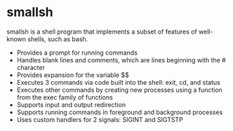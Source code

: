 # smallsh

smallsh is a shell program that implements a subset of features of well-
known shells, such as bash.

* Provides a prompt for running commands
* Handles blank lines and comments, which are lines beginning with the # character
* Provides expansion for the variable $$
* Executes 3 commands via code built into the shell: exit, cd, and status
* Executes other commands by creating new processes using a function from
  the exec family of functions
* Supports input and output redirection
* Supports running commands in foreground and background processes
* Uses custom handlers for 2 signals: SIGINT and SIGTSTP
